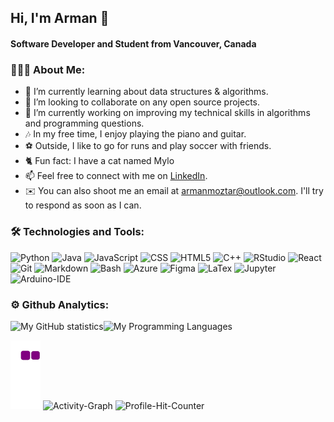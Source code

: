 ## Hi, I'm Arman 👋

#### Software Developer and Student from Vancouver, Canada

### 👨🏻‍💻 About Me:
- 🌱 I’m currently learning about data structures & algorithms.
- 👯 I’m looking to collaborate on any open source projects.
- 🔭 I’m currently working on improving my technical skills in algorithms and programming questions.
- 🎶 In my free time, I enjoy playing the piano and guitar.
- ⚽️ Outside, I like to go for runs and play soccer with friends.
- 🐈 Fun fact: I have a cat named Mylo 
- 📫 Feel free to connect with me on [LinkedIn](https://www.linkedin.com/in/arman-moztarzadeh/).
- ✉️ You can also shoot me an email at armanmoztar@outlook.com. I'll try to respond as soon as I can.

### 🛠 Technologies and Tools:


![Python](https://img.shields.io/badge/Python-FFD43B?style=for-the-badge&logo=python&logoColor=blue)
![Java](https://img.shields.io/badge/Java-ED8B00?style=for-the-badge&logo=java&logoColor=white)
![JavaScript](https://img.shields.io/badge/JavaScript-323330?style=for-the-badge&logo=javascript&logoColor=F7DF1E)
![CSS](https://img.shields.io/badge/CSS3-1572B6?style=for-the-badge&logo=css3&logoColor=white)
![HTML5](https://img.shields.io/badge/HTML5-E34F26?style=for-the-badge&logo=html5&logoColor=white)
![C++](https://img.shields.io/badge/C%2B%2B-00599C?style=for-the-badge&logo=c%2B%2B&logoColor=white)
![RStudio](https://img.shields.io/badge/RStudio-75AADB?style=for-the-badge&logo=RStudio&logoColor=white)
![React](https://img.shields.io/badge/React-20232A?style=for-the-badge&logo=react&logoColor=61DAFB)
![Git](https://img.shields.io/badge/GIT-E44C30?style=for-the-badge&logo=git&logoColor=white)
![Markdown](https://img.shields.io/badge/Markdown-000000?style=for-the-badge&logo=markdown&logoColor=white)
![Bash](https://img.shields.io/badge/Shell_Script-121011?style=for-the-badge&logo=gnu-bash&logoColor=white)
![Azure](https://img.shields.io/badge/microsoft%20azure-0089D6?style=for-the-badge&logo=microsoft-azure&logoColor=white)
![Figma](https://img.shields.io/badge/Figma-F24E1E?style=for-the-badge&logo=figma&logoColor=white)
![LaTex](	https://img.shields.io/badge/LaTeX-47A141?style=for-the-badge&logo=LaTeX&logoColor=white)
![Jupyter](https://img.shields.io/badge/Jupyter-F37626.svg?&style=for-the-badge&logo=Jupyter&logoColor=white)
![Arduino-IDE](https://img.shields.io/badge/Arduino_IDE-00979D?style=for-the-badge&logo=arduino&logoColor=white)

### ⚙️ Github Analytics:
![My GitHub statistics](https://github-readme-stats.vercel.app/api?username=armanmoztar&show_icons=true&line_height=20&count_private=true&hide_border=false&theme=algolia)![My Programming Languages](https://github-readme-stats.vercel.app/api/top-langs/?username=armanmoztar&custom_title=My&nbsp;Top&nbsp;Used&nbsp;Languages&hide_border=false&layout=compact&theme=algolia)

![snake-gif](https://github.com/armanmoztar/armanmoztar/blob/output/github-contribution-grid-snake.gif)
![Activity-Graph](https://activity-graph.herokuapp.com/graph?username=armanmoztar&theme=minimal)
![Profile-Hit-Counter](https://hits.seeyoufarm.com/api/count/incr/badge.svg?url=https%3A%2F%2Fgithub.com%2F{username}1212%2Fhit-counter)

<!-- RESOURCES/LINKS
- https://shields.io/.    
- https://github.com/alexandresanlim/Badges4-README.md-Profile.     #Tech Stack
- https://github.com/rishavanand/github-profilinator.  # Profile generator
- https://github.com/anuraghazra/github-readme-stats.   # Github Stats  
-->
